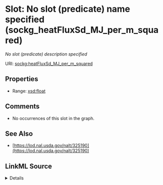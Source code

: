 

# Slot: No slot (predicate) name specified (sockg_heatFluxSd_MJ_per_m_squared)


_No slot (predicate) description specified_







URI: [sockg:heatFluxSd_MJ_per_m_squared](https://idir.uta.edu/sockg-ontology/docs/heatFluxSd_MJ_per_m_squared)



<!-- no inheritance hierarchy -->








## Properties

* Range: [xsd:float](http://www.w3.org/2001/XMLSchema#float)





## Comments

* No occurrences of this slot in the graph.

## See Also

* [https://lod.nal.usda.gov/nalt/325190](https://lod.nal.usda.gov/nalt/325190)



## LinkML Source

<details>

```yaml
name: sockg_heatFluxSd_MJ_per_m_squared
description: No slot (predicate) description specified
title: No slot (predicate) name specified
comments:
- No occurrences of this slot in the graph.
from_schema: soc-kg
see_also:
- https://lod.nal.usda.gov/nalt/325190
rank: 1000
domain: sockg_SoilPhysicalSample
slot_uri: sockg:heatFluxSd_MJ_per_m_squared
alias: sockg_heatFluxSd_MJ_per_m_squared
range: float

```
</details>